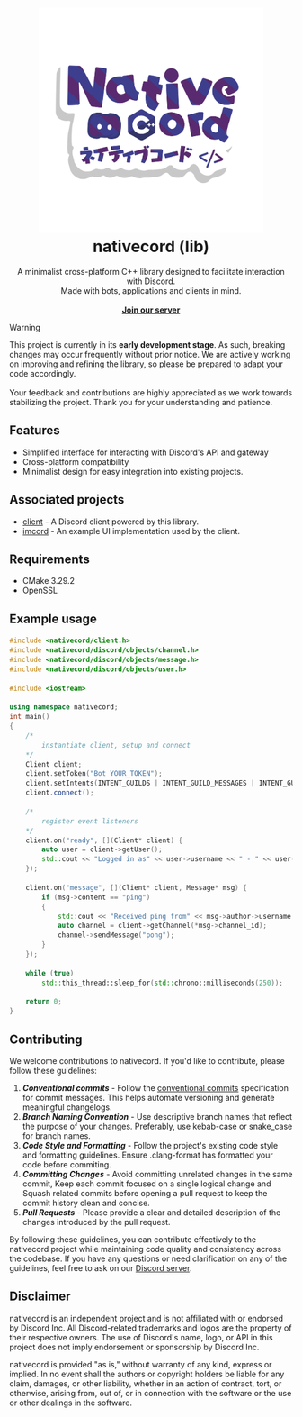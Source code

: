 <h1 align="center">
	<img src="resources/templogo.png" alt="icon" width="400" height="400"><br/>
    <b>nativecord (lib)</b>
</h1>
<p align="center">
	A minimalist cross-platform C++ library designed to facilitate interaction with Discord.
	<br/>
	Made with bots, applications and clients in mind.
	<br/> <br/>
	<a href="https://discord.gg/uEvGbYZT9xt"><b>Join our server</b></a>
</p>

> [!WARNING]  
> This project is currently in its **early development stage**. As such, breaking changes may occur frequently without prior notice. We are actively working on improving and refining the library, so please be prepared to adapt your code accordingly. \
> \
> Your feedback and contributions are highly appreciated as we work towards stabilizing the project. Thank you for your understanding and patience.

## Features
- Simplified interface for interacting with Discord's API and gateway
- Cross-platform compatibility
- Minimalist design for easy integration into existing projects.

## Associated projects
* [client](https://github.com/nativecord/client "client") - A Discord client powered by this library.
* [imcord](https://github.com/nativecord/imcord "imcord") - An example UI implementation used by the client.

## Requirements
* CMake 3.29.2
* OpenSSL

## Example usage
```C++
#include <nativecord/client.h>
#include <nativecord/discord/objects/channel.h>
#include <nativecord/discord/objects/message.h>
#include <nativecord/discord/objects/user.h>

#include <iostream>

using namespace nativecord;
int main()
{
    /*
        instantiate client, setup and connect
    */
    Client client;
    client.setToken("Bot YOUR_TOKEN");
    client.setIntents(INTENT_GUILDS | INTENT_GUILD_MESSAGES | INTENT_GUILD_MEMBERS);
    client.connect();

    /*
        register event listeners
    */
    client.on("ready", [](Client* client) {
        auto user = client->getUser();
        std::cout << "Logged in as" << user->username << " - " << user->id << std::endl;
    });

    client.on("message", [](Client* client, Message* msg) {
        if (msg->content == "ping")
        {
            std::cout << "Received ping from" << msg->author->username << std::endl;
            auto channel = client->getChannel(*msg->channel_id);
            channel->sendMessage("pong");
        }
    });

    while (true)
        std::this_thread::sleep_for(std::chrono::milliseconds(250));

    return 0;
}
```

## Contributing
We welcome contributions to nativecord. If you'd like to contribute, please follow these guidelines:
1. ***Conventional commits*** - Follow the [conventional commits](https://www.conventionalcommits.org/en/v1.0.0/) specification for commit messages. This helps automate versioning and generate meaningful changelogs.
2. ***Branch Naming Convention*** - Use descriptive branch names that reflect the purpose of your changes. Preferably, use kebab-case or snake_case for branch names.
3. ***Code Style and Formatting*** - Follow the project's existing code style and formatting guidelines. Ensure .clang-format has formatted your code before commiting.
4. ***Committing Changes*** - Avoid committing unrelated changes in the same commit, Keep each commit focused on a single logical change and Squash related commits before opening a pull request to keep the commit history clean and concise.
5. ***Pull Requests*** - Please provide a clear and detailed description of the changes introduced by the pull request.

By following these guidelines, you can contribute effectively to the nativecord project while maintaining code quality and consistency across the codebase. If you have any questions or need clarification on any of the guidelines, feel free to ask on our [Discord server](https://discord.gg/uEvGbYZT9x).


## Disclaimer
nativecord is an independent project and is not affiliated with or endorsed by Discord Inc. All Discord-related trademarks and logos are the property of their respective owners. The use of Discord's name, logo, or API in this project does not imply endorsement or sponsorship by Discord Inc.

nativecord is provided "as is," without warranty of any kind, express or implied. In no event shall the authors or copyright holders be liable for any claim, damages, or other liability, whether in an action of contract, tort, or otherwise, arising from, out of, or in connection with the software or the use or other dealings in the software.

